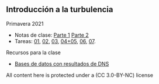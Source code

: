 ## Introducción a la turbulencia

Primavera 2021
* Notas de clase: [Parte 1](me6010/NotasME6010_2021_Part1.pdf) [Parte 2](me6010/NotasME6010_2021_Part1.pdf)
* Tareas: [01](me6010/tarea01.pdf), [02](me6010/tarea02.pdf), [03](me6010/tarea03.pdf), [04+05](me6010/tarea04.pdf), [06](me6010/tarea06.pdf), [07](me6010/tarea07pdf).

Recursos para la clase
* [Bases de datos con resultados de DNS](https://www.fdy.tu-darmstadt.de/fdyresearch/dns/direkte_numerische_simulation.en.jsp)

All content here is protected under a (CC 3.0-BY-NC) license
